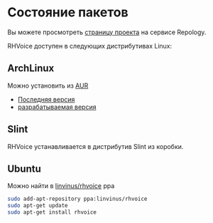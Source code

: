 # Состояние пакетов

Вы можете просмотреть [страницу проекта](https://repology.org/project/rhvoice/versions) на сервисе Repology.

RHVoice доступен в следующих дистрибутивах Linux:

## ArchLinux

Можно установить из [AUR](https://aur.archlinux.org/)

* [Последняя версия](https://aur.archlinux.org/packages/rhvoice/)
* [разрабатываемая версия](https://aur.archlinux.org/packages/rhvoice-git/)


## Slint

RHVoice устанавливается в дистрибутив Slint из коробки.

## Ubuntu

Можно найти в [linvinus/rhvoice](https://launchpad.net/~linvinus/+archive/ubuntu/rhvoice/) ppa

```bash
sudo add-apt-repository ppa:linvinus/rhvoice
sudo apt-get update
sudo apt-get install rhvoice
```
